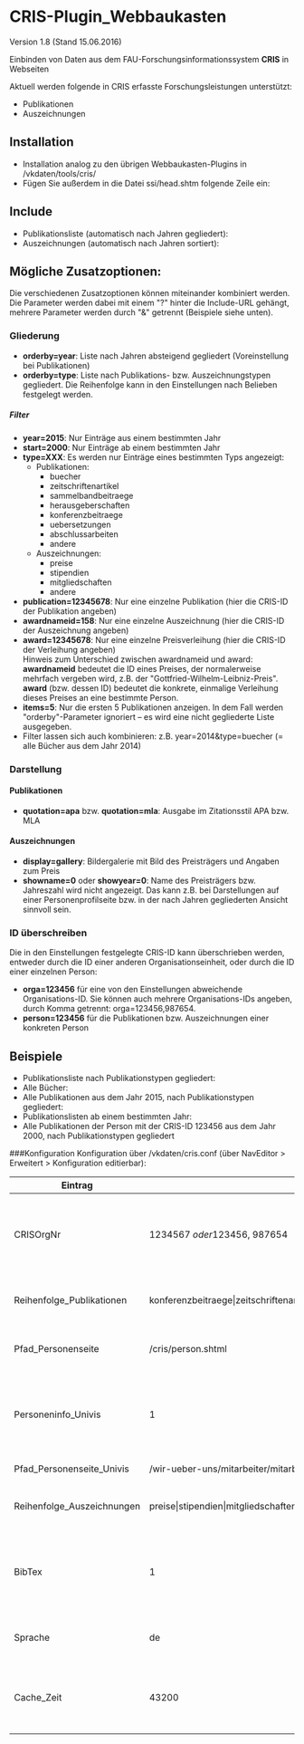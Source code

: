 CRIS-Plugin_Webbaukasten
========================

Version 1.8 (Stand 15.06.2016)

Einbinden von Daten aus dem FAU-Forschungsinformationssystem <b>CRIS</b> in Webseiten

Aktuell werden folgende in CRIS erfasste Forschungsleistungen unterstützt:
- Publikationen
- Auszeichnungen

## Installation
- Installation analog zu den übrigen Webbaukasten-Plugins in /vkdaten/tools/cris/
- Fügen Sie außerdem in die Datei ssi/head.shtm folgende Zeile ein:<br />
  <code><link href="/vkdaten/tools/cris/cris.css" type="text/css" rel="stylesheet"></code>

## Include
- Publikationsliste (automatisch nach Jahren gegliedert):<br />
  <code><!--#include virtual="/vkdaten/tools/cris/cris.php?show=publications" --></code>
- Auszeichnungen (automatisch nach Jahren sortiert):<br />
  <code><!--#include virtual="/vkdaten/tools/cris/cris.php?show=awards" --></code>

## Mögliche Zusatzoptionen:
Die verschiedenen Zusatzoptionen können miteinander kombiniert werden. Die Parameter werden dabei mit einem "?" hinter die Include-URL gehängt, mehrere Parameter werden durch "&" getrennt (Beispiele siehe unten).

### Gliederung
- <b>orderby=year</b>: Liste nach Jahren absteigend gegliedert (Voreinstellung bei Publikationen)
- <b>orderby=type</b>: Liste nach Publikations- bzw. Auszeichnungstypen gegliedert. Die Reihenfolge kann in den Einstellungen nach Belieben festgelegt werden.

##### Filter
- <b>year=2015</b>: Nur Einträge aus einem bestimmten Jahr
- <b>start=2000</b>: Nur Einträge ab einem bestimmten Jahr
- <b>type=XXX</b>: Es werden nur Einträge eines bestimmten Typs angezeigt:
	- Publikationen:
		- buecher
		- zeitschriftenartikel
		- sammelbandbeitraege
		- herausgeberschaften
		- konferenzbeitraege
		- uebersetzungen
		- abschlussarbeiten
		- andere
	- Auszeichnungen:
		- preise
		- stipendien
		- mitgliedschaften
		- andere
- <b>publication=12345678</b>: Nur eine einzelne Publikation (hier die CRIS-ID der Publikation angeben)
- <b>awardnameid=158</b>: Nur eine einzelne Auszeichnung (hier die CRIS-ID der Auszeichnung angeben)
- <b>award=12345678</b>: Nur eine einzelne Preisverleihung (hier die CRIS-ID der Verleihung angeben)<br>
  Hinweis zum Unterschied zwischen awardnameid und award: <b>awardnameid</b> bedeutet die ID eines Preises, der normalerweise mehrfach vergeben wird, z.B. der "Gottfried-Wilhelm-Leibniz-Preis". <b>award</b> (bzw. dessen ID) bedeutet die konkrete, einmalige Verleihung dieses Preises an eine bestimmte Person.
- <b>items=5</b>: Nur die ersten 5 Publikationen anzeigen. In dem Fall werden "orderby"-Parameter ignoriert – es wird eine nicht gegliederte Liste ausgegeben.
- Filter lassen sich auch kombinieren: z.B. year=2014&type=buecher (= alle Bücher aus dem Jahr 2014)

### Darstellung

#### Publikationen
- <b>quotation=apa</b> bzw. <b>quotation=mla</b>: Ausgabe im Zitationsstil APA bzw. MLA

#### Auszeichnungen
- <b>display=gallery</b>: Bildergalerie mit Bild des Preisträgers und Angaben zum Preis
- <b>showname=0</b> oder <b>showyear=0</b>: Name des Preisträgers bzw. Jahreszahl wird nicht angezeigt. Das kann z.B. bei Darstellungen auf einer Personenprofilseite bzw. in der nach Jahren gegliederten Ansicht sinnvoll sein.

### ID überschreiben
Die in den Einstellungen festgelegte CRIS-ID kann überschrieben werden, entweder durch die ID einer anderen Organisationseinheit, oder durch die ID einer einzelnen Person:
- <b>orga=123456</b> für eine von den Einstellungen abweichende Organisations-ID. Sie können auch mehrere Organisations-IDs angeben, durch Komma getrennt: orga=123456,987654.
- <b>person=123456</b> für die Publikationen bzw. Auszeichnungen einer konkreten Person

## Beispiele
- Publikationsliste nach Publikationstypen gegliedert:<br />
  <code><!--#include virtual="/vkdaten/tools/cris/publikationsliste.php?orderby=type" --></code>
- Alle Bücher: <br />
  <code><!--#include virtual="/vkdaten/tools/cris/publikationsliste.php?type=buecher" --></code>
- Alle Publikationen aus dem Jahr 2015, nach Publikationstypen gegliedert:<br />
  <code><!--#include virtual="/vkdaten/tools/cris/publikationsliste.php?year=2015&orderby=type" --></code>
- Publikationslisten ab einem bestimmten Jahr:<br />
  <code><!--#include virtual="/vkdaten/tools/cris/publikationsliste.php/start=2000" --></code>
- Alle Publikationen der Person mit der CRIS-ID 123456 aus dem Jahr 2000, nach Publikationstypen gegliedert
  <code><!--#include virtual="/vkdaten/tools/cris/publikationsliste.php?person=123456&year=2000&orderby=pubtype" --></code>

###Konfiguration
Konfiguration über /vkdaten/cris.conf (über NavEditor > Erweitert > Konfiguration editierbar):<br />

Eintrag | Beispiel | Erklärung |
| ------------- | ------------- | ------------- |
CRISOrgNr | 1234567 <em>oder</em>123456, 987654 | CRIS-Organisationsnummer. Sie können auch mehrere Organisations-IDs angeben, durch Komma getrennt. |
Reihenfolge_Publikationen | konferenzbeitraege&#124;zeitschriftenartikel&#124;buecher&#124;sammelbandbeitraege&#124;uebersetzungen&#124;herausgeberschaften&#124;abschlussarbeiten&#124;andere | Reihenfolge, wenn die Publikationsliste nach Publikationstypen gegliedert werden soll|
Pfad_Personenseite | /cris/person.shtml | für Links von Publikations- und Mitarbeiterlisten auf Personen-Detailseite |
Personeninfo_Univis | 1 | In Publikationslisten Autoren mit ihrer UnivIS-Personenseite verlinken?; 1=ja, 0=nein; UnivIS-Plugin muss installiert und eingerichtet sein |
Pfad_Personenseite_Univis | /wir-ueber-uns/mitarbeiter/mitarbeiter.shtml | Pfad zur UnivIS-Personenseite |
Reihenfolge_Auszeichnungen | preise&#124;stipendien&#124;mitgliedschaften&#124;andere | Reihenfolge, wenn die Auszeichnungen nach Typen gegliedert werden sollen|
BibTex | 1 | Soll unter den einzelnen Publikationen ein Link zum BibTex-Export der Publikationsdaten angezeigt werden? 1=ja, 0=nein.|
Sprache | de | Sprache z.B. der Publikationstypen. Bislang verfügbar: de und en.|
Cache_Zeit | 43200 | Wie lange sollen die Seiten im Cache zwischengespeichert werden? Angabe in Sekunden: 43200 Sek. = 12 Std.|